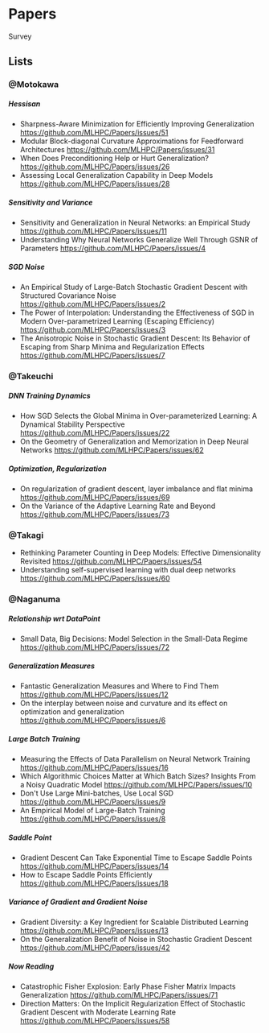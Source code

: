 # Papers
Survey

## Lists

### @Motokawa
##### Hessisan
- Sharpness-Aware Minimization for Efficiently Improving Generalization
https://github.com/MLHPC/Papers/issues/51
- Modular Block-diagonal Curvature Approximations for Feedforward Architectures
https://github.com/MLHPC/Papers/issues/31
- When Does Preconditioning Help or Hurt Generalization?
https://github.com/MLHPC/Papers/issues/26
- Assessing Local Generalization Capability in Deep Models 
https://github.com/MLHPC/Papers/issues/28

##### Sensitivity and Variance
- Sensitivity and Generalization in Neural Networks: an Empirical Study
https://github.com/MLHPC/Papers/issues/11
- Understanding Why Neural Networks Generalize Well Through GSNR of Parameters
https://github.com/MLHPC/Papers/issues/4


##### SGD Noise
- An Empirical Study of Large-Batch Stochastic Gradient Descent with Structured Covariance Noise
https://github.com/MLHPC/Papers/issues/2
- The Power of Interpolation: Understanding the Effectiveness of SGD in Modern Over-parametrized Learning (Escaping Efficiency)
https://github.com/MLHPC/Papers/issues/3
- The Anisotropic Noise in Stochastic Gradient Descent: Its Behavior of Escaping from Sharp Minima and Regularization Effects
https://github.com/MLHPC/Papers/issues/7

### @Takeuchi
##### DNN Training Dynamics
- How SGD Selects the Global Minima in Over-parameterized Learning: A Dynamical Stability Perspective
https://github.com/MLHPC/Papers/issues/22
- On the Geometry of Generalization and Memorization in Deep Neural Networks
https://github.com/MLHPC/Papers/issues/62

##### Optimization, Regularization
- On regularization of gradient descent, layer imbalance and flat minima
https://github.com/MLHPC/Papers/issues/69
- On the Variance of the Adaptive Learning Rate and Beyond
https://github.com/MLHPC/Papers/issues/73

### @Takagi
- Rethinking Parameter Counting in Deep Models: Effective Dimensionality Revisited
https://github.com/MLHPC/Papers/issues/54
- Understanding self-supervised learning with dual deep networks
https://github.com/MLHPC/Papers/issues/60

### @Naganuma

##### Relationship wrt DataPoint
- Small Data, Big Decisions: Model Selection in the Small-Data Regime
https://github.com/MLHPC/Papers/issues/72

##### Generalization Measures
- Fantastic Generalization Measures and Where to Find Them
https://github.com/MLHPC/Papers/issues/12
- On the interplay between noise and curvature and its effect on optimization and generalization
https://github.com/MLHPC/Papers/issues/6

##### Large Batch Training
- Measuring the Effects of Data Parallelism on Neural Network Training
https://github.com/MLHPC/Papers/issues/16
- Which Algorithmic Choices Matter at Which Batch Sizes? Insights From a Noisy Quadratic Model
https://github.com/MLHPC/Papers/issues/10
- Don't Use Large Mini-batches, Use Local SGD
https://github.com/MLHPC/Papers/issues/9
- An Empirical Model of Large-Batch Training
https://github.com/MLHPC/Papers/issues/8

##### Saddle Point
- Gradient Descent Can Take Exponential Time to Escape Saddle Points
https://github.com/MLHPC/Papers/issues/14
- How to Escape Saddle Points Efficiently
https://github.com/MLHPC/Papers/issues/18

##### Variance of Gradient and Gradient Noise
- Gradient Diversity: a Key Ingredient for Scalable Distributed Learning
https://github.com/MLHPC/Papers/issues/13
- On the Generalization Benefit of Noise in Stochastic Gradient Descent
https://github.com/MLHPC/Papers/issues/42


##### Now Reading
- Catastrophic Fisher Explosion: Early Phase Fisher Matrix Impacts Generalization
https://github.com/MLHPC/Papers/issues/71
- Direction Matters: On the Implicit Regularization Effect of Stochastic Gradient Descent with Moderate Learning Rate 
https://github.com/MLHPC/Papers/issues/58
